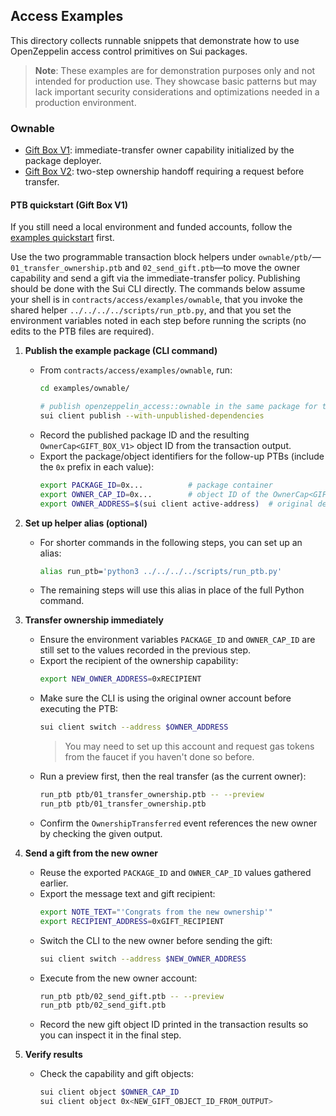 ## Access Examples

This directory collects runnable snippets that demonstrate how to use OpenZeppelin access
control primitives on Sui packages.

> **Note**: These examples are for demonstration purposes only and not intended for production use. They showcase basic patterns
> but may lack important security considerations and optimizations needed in a production environment.

### Ownable

- [Gift Box V1](ownable/sources/gift_box_v1.move): immediate-transfer owner capability initialized by the package deployer.
- [Gift Box V2](ownable/sources/gift_box_v2.move): two-step ownership handoff requiring a request before transfer.

#### PTB quickstart (Gift Box V1)

If you still need a local environment and funded accounts, follow the [examples quickstart](../../EXAMPLES.md#quickstart-localnet-setup) first.

Use the two programmable transaction block helpers under `ownable/ptb/`—`01_transfer_ownership.ptb` and `02_send_gift.ptb`—to move the owner capability and send a gift via the immediate-transfer policy. Publishing should be done with the Sui CLI directly. The commands below assume your shell is in `contracts/access/examples/ownable`, that you invoke the shared helper `../../../../scripts/run_ptb.py`, and that you set the environment variables noted in each step before running the scripts (no edits to the PTB files are required).

1. **Publish the example package (CLI command)**
   - From `contracts/access/examples/ownable`, run:
     ```bash
     cd examples/ownable/

     # publish openzeppelin_access::ownable in the same package for testing purposes
     sui client publish --with-unpublished-dependencies
     ```
   - Record the published package ID and the resulting `OwnerCap<GIFT_BOX_V1>` object ID from the transaction output.
   - Export the package/object identifiers for the follow-up PTBs (include the `0x` prefix in each value):
     ```bash
     export PACKAGE_ID=0x...          # package container
     export OWNER_CAP_ID=0x...        # object ID of the OwnerCap<GIFT_BOX_V1>
     export OWNER_ADDRESS=$(sui client active-address)  # original deployer/owner account
     ```

2. **Set up helper alias (optional)**
   - For shorter commands in the following steps, you can set up an alias:
     ```bash
     alias run_ptb='python3 ../../../../scripts/run_ptb.py'
     ```
   - The remaining steps will use this alias in place of the full Python command.

3. **Transfer ownership immediately**
   - Ensure the environment variables `PACKAGE_ID` and `OWNER_CAP_ID` are still set to the values recorded in the previous step.
   - Export the recipient of the ownership capability:
     ```bash
     export NEW_OWNER_ADDRESS=0xRECIPIENT
     ```
   - Make sure the CLI is using the original owner account before executing the PTB:
     ```bash
     sui client switch --address $OWNER_ADDRESS
     ```
     > You may need to set up this account and request gas tokens from the faucet if you haven't done so before.
   - Run a preview first, then the real transfer (as the current owner):
     ```bash
     run_ptb ptb/01_transfer_ownership.ptb -- --preview
     run_ptb ptb/01_transfer_ownership.ptb
     ```
   - Confirm the `OwnershipTransferred` event references the new owner by checking the given output.

4. **Send a gift from the new owner**
   - Reuse the exported `PACKAGE_ID` and `OWNER_CAP_ID` values gathered earlier.
   - Export the message text and gift recipient:
     ```bash
     export NOTE_TEXT="'Congrats from the new ownership'"
     export RECIPIENT_ADDRESS=0xGIFT_RECIPIENT
     ```
   - Switch the CLI to the new owner before sending the gift:
     ```bash
     sui client switch --address $NEW_OWNER_ADDRESS
     ```
   - Execute from the new owner account:
     ```bash
     run_ptb ptb/02_send_gift.ptb -- --preview
     run_ptb ptb/02_send_gift.ptb
     ```
   - Record the new gift object ID printed in the transaction results so you can inspect it in the final step.

5. **Verify results**
   - Check the capability and gift objects:
     ```bash
     sui client object $OWNER_CAP_ID
     sui client object 0x<NEW_GIFT_OBJECT_ID_FROM_OUTPUT>
     ```
